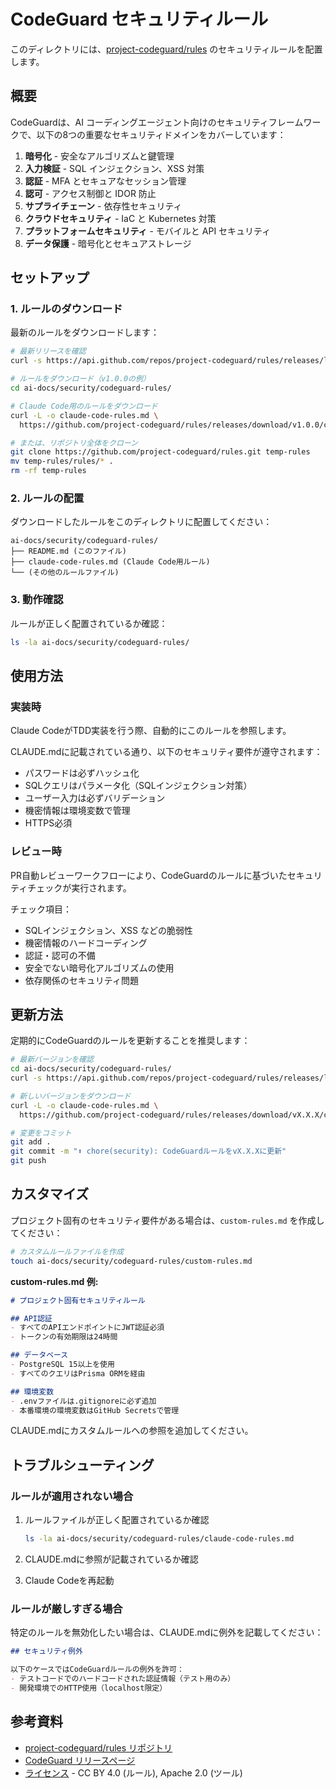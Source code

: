 # CodeGuard セキュリティルール

このディレクトリには、[project-codeguard/rules](https://github.com/project-codeguard/rules) のセキュリティルールを配置します。

## 概要

CodeGuardは、AI コーディングエージェント向けのセキュリティフレームワークで、以下の8つの重要なセキュリティドメインをカバーしています：

1. **暗号化** - 安全なアルゴリズムと鍵管理
2. **入力検証** - SQL インジェクション、XSS 対策
3. **認証** - MFA とセキュアなセッション管理
4. **認可** - アクセス制御と IDOR 防止
5. **サプライチェーン** - 依存性セキュリティ
6. **クラウドセキュリティ** - IaC と Kubernetes 対策
7. **プラットフォームセキュリティ** - モバイルと API セキュリティ
8. **データ保護** - 暗号化とセキュアストレージ

## セットアップ

### 1. ルールのダウンロード

最新のルールをダウンロードします：

```bash
# 最新リリースを確認
curl -s https://api.github.com/repos/project-codeguard/rules/releases/latest | grep "tag_name"

# ルールをダウンロード（v1.0.0の例）
cd ai-docs/security/codeguard-rules/

# Claude Code用のルールをダウンロード
curl -L -o claude-code-rules.md \
  https://github.com/project-codeguard/rules/releases/download/v1.0.0/claude-code-rules.md

# または、リポジトリ全体をクローン
git clone https://github.com/project-codeguard/rules.git temp-rules
mv temp-rules/rules/* .
rm -rf temp-rules
```

### 2. ルールの配置

ダウンロードしたルールをこのディレクトリに配置してください：

```
ai-docs/security/codeguard-rules/
├── README.md (このファイル)
├── claude-code-rules.md (Claude Code用ルール)
└── (その他のルールファイル)
```

### 3. 動作確認

ルールが正しく配置されているか確認：

```bash
ls -la ai-docs/security/codeguard-rules/
```

## 使用方法

### 実装時

Claude CodeがTDD実装を行う際、自動的にこのルールを参照します。

CLAUDE.mdに記載されている通り、以下のセキュリティ要件が遵守されます：
- パスワードは必ずハッシュ化
- SQLクエリはパラメータ化（SQLインジェクション対策）
- ユーザー入力は必ずバリデーション
- 機密情報は環境変数で管理
- HTTPS必須

### レビュー時

PR自動レビューワークフローにより、CodeGuardのルールに基づいたセキュリティチェックが実行されます。

チェック項目：
- SQLインジェクション、XSS などの脆弱性
- 機密情報のハードコーディング
- 認証・認可の不備
- 安全でない暗号化アルゴリズムの使用
- 依存関係のセキュリティ問題

## 更新方法

定期的にCodeGuardのルールを更新することを推奨します：

```bash
# 最新バージョンを確認
cd ai-docs/security/codeguard-rules/
curl -s https://api.github.com/repos/project-codeguard/rules/releases/latest

# 新しいバージョンをダウンロード
curl -L -o claude-code-rules.md \
  https://github.com/project-codeguard/rules/releases/download/vX.X.X/claude-code-rules.md

# 変更をコミット
git add .
git commit -m "⬆️ chore(security): CodeGuardルールをvX.X.Xに更新"
git push
```

## カスタマイズ

プロジェクト固有のセキュリティ要件がある場合は、`custom-rules.md` を作成してください：

```bash
# カスタムルールファイルを作成
touch ai-docs/security/codeguard-rules/custom-rules.md
```

**custom-rules.md 例:**
```markdown
# プロジェクト固有セキュリティルール

## API認証
- すべてのAPIエンドポイントにJWT認証必須
- トークンの有効期限は24時間

## データベース
- PostgreSQL 15以上を使用
- すべてのクエリはPrisma ORMを経由

## 環境変数
- .envファイルは.gitignoreに必ず追加
- 本番環境の環境変数はGitHub Secretsで管理
```

CLAUDE.mdにカスタムルールへの参照を追加してください。

## トラブルシューティング

### ルールが適用されない場合

1. ルールファイルが正しく配置されているか確認
   ```bash
   ls -la ai-docs/security/codeguard-rules/claude-code-rules.md
   ```

2. CLAUDE.mdに参照が記載されているか確認

3. Claude Codeを再起動

### ルールが厳しすぎる場合

特定のルールを無効化したい場合は、CLAUDE.mdに例外を記載してください：

```markdown
## セキュリティ例外

以下のケースではCodeGuardルールの例外を許可：
- テストコードでのハードコードされた認証情報（テスト用のみ）
- 開発環境でのHTTP使用（localhost限定）
```

## 参考資料

- [project-codeguard/rules リポジトリ](https://github.com/project-codeguard/rules)
- [CodeGuard リリースページ](https://github.com/project-codeguard/rules/releases)
- [ライセンス](https://github.com/project-codeguard/rules/blob/main/LICENSE) - CC BY 4.0 (ルール), Apache 2.0 (ツール)
